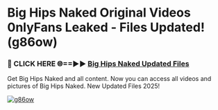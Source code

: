 # Big Hips Naked Original Videos 0nlyFans Leaked - Files Updated! (g86ow)

<h3>🔴 CLICK HERE 🌐==►► <a href="https://tinyurl.com/up5wt9bj" rel="nofollow">Big Hips Naked Updated Files</a></h3>

Get Big Hips Naked and all content. Now you can access all videos and pictures of Big Hips Naked. New Updated Files 2025!

[![g86ow](https://i.imgur.com/ABiUzMV.gif)](https://tinyurl.com/up5wt9bj)
